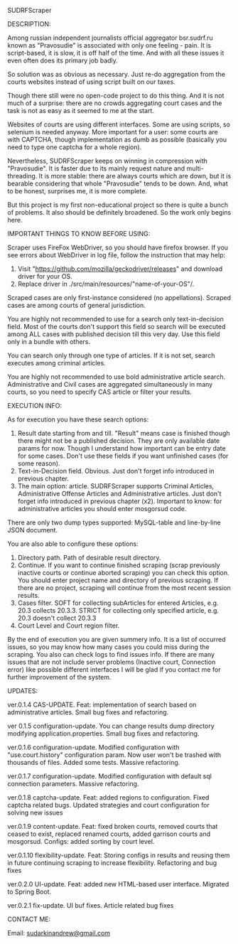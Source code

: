 SUDRFScraper

DESCRIPTION:

Among russian independent journalists official aggregator bsr.sudrf.ru known as "Pravosudie" is associated with only one feeling - pain.
It is script-based, it is slow, it is off half of the time. And with all these issues it even often does its primary job badly.

So solution was as obvious as necessary. Just re-do aggregation from the courts websites instead of using script built on our taxes.

Though there still were no open-code project to do this thing. 
And it is not much of a surprise: there are no crowds aggregating court cases and the task is not as easy as it seemed to me at the start.

Websites of courts are using different interfaces. Some are using scripts, so selenium is needed anyway.
More important for a user: some courts are with CAPTCHA, though implementation as dumb as possible (basically you need to type one captcha for a whole region).

Nevertheless, SUDRFScraper keeps on winning in compression with "Pravosudie".
It is faster due to its mainly request nature and multi-threading.
It is more stable: there are always courts which are down, but it is bearable considering that whole "Pravosudie" tends to be down.
And, what to be honest, surprises me, it is more complete.

But this project is my first non-educational project so there is quite a bunch of problems.
It also should be definitely broadened. So the work only begins here.

IMPORTANT THINGS TO KNOW BEFORE USING:

Scraper uses FireFox WebDriver, so you should have firefox browser.
If you see errors about WebDriver in log file, follow the instruction that may help:
1. Visit "https://github.com/mozilla/geckodriver/releases" and download driver for your OS.
2. Replace driver in ./src/main/resources/"name-of-your-OS"/.

Scraped cases are only first-instance considered (no appellations).
Scraped cases are among courts of general jurisdiction.

You are highly not recommended to use for a search only text-in-decision field. 
Most of the courts don't support this field so search will be executed among ALL cases with published decision till this very day.
Use this field only in a bundle with others.

You can search only through one type of articles. If it is not set, search executes among criminal articles.

You are highly not recommended to use bold administrative article search.
Administrative and Civil cases are aggregated simultaneously in many courts, so you need to specify CAS article or filter your results.

EXECUTION INFO:

As for execution you have these search options: 
1. Result date starting from and till. "Result" means case is finished though there might not be a published decision. They are only available date params for now. Though I understand how important can be entry date for some cases. Don't use these fields if you want unfinished cases (for some reason).
2. Text-in-Decision field. Obvious. Just don't forget info introduced in previous chapter.
3. The main option: article. SUDRFScraper supports Criminal Articles, Administrative Offense Articles and Administrative articles. Just don't forget info introduced in previous chapter (x2). Important to know: for administrative articles you should enter mosgorsud code.

There are only two dump types supported: MySQL-table and line-by-line JSON document.

You are also able to configure these options:
1. Directory path. Path of desirable result directory.
2. Continue. If you want to continue finished scraping (scrap previously inactive courts or continue aborted scraping) you can check this option. You should enter project name and directory of previous scraping. If there are no project, scraping will continue from the most recent session results.
3. Cases filter. SOFT for collecting subArticles for entered Articles, e.g. 20.3 collects 20.3.3. STRICT for collecting only specified article, e.g. 20.3 doesn't collect 20.3.3
4. Court Level and Court region filter.

By the end of execution you are given summery info. It is a list of occurred issues, so you may know how many cases you could miss during the scraping. You also can check logs to find issues info.
If there are many issues that are not include server problems (Inactive court, Connection error) like possible different interfaces I will be glad if you contact me for further improvement of the system.

UPDATES:

ver.0.1.4 CAS-UPDATE. Feat: implementation of search based on administrative articles. Small bug fixes and refactoring.

ver 0.1.5 configuration-update. You can change results dump directory modifying application.properties. Small bug fixes and refactoring.

ver.0.1.6 configuration-update. Modified configuration with "use.court.history" configuration param. Now user won't be trashed with thousands of files. Added some tests.
Massive refactoring.

ver.0.1.7 configuration-update. Modified configuration with default sql connection parameters. Massive refactoring.

ver.0.1.8 captcha-update. Feat: added regions to configuration. Fixed captcha related bugs. Updated strategies and court configuration for solving new issues 

ver.0.1.9 content-update. Feat: fixed broken courts, removed courts that ceased to exist, replaced renamed courts, added garrison courts and mosgorsud. Configs: added sorting by court level.

ver.0.1.10 flexibility-update. Feat: Storing configs in results and reusing them in future continuing scraping to increase flexibility. Refactoring and bug fixes

ver.0.2.0 UI-update. Feat: added new HTML-based user interface. Migrated to Spring Boot.

ver.0.2.1 fix-update. UI buf fixes. Article related bug fixes

CONTACT ME:

Email: sudarkinandrew@gmail.com
